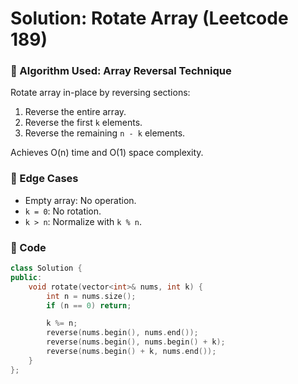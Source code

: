 # Solution: Rotate Array (Leetcode 189)

### 🧠 Algorithm Used: Array Reversal Technique

Rotate array in-place by reversing sections:

1. Reverse the entire array.
2. Reverse the first `k` elements.
3. Reverse the remaining `n - k` elements.

Achieves O(n) time and O(1) space complexity.

### 🧪 Edge Cases

- Empty array: No operation.
- `k = 0`: No rotation.
- `k > n`: Normalize with `k % n`.

### 🧾 Code

```cpp
class Solution {
public:
    void rotate(vector<int>& nums, int k) {
        int n = nums.size();
        if (n == 0) return;

        k %= n;
        reverse(nums.begin(), nums.end());
        reverse(nums.begin(), nums.begin() + k);
        reverse(nums.begin() + k, nums.end());
    }
};
```
